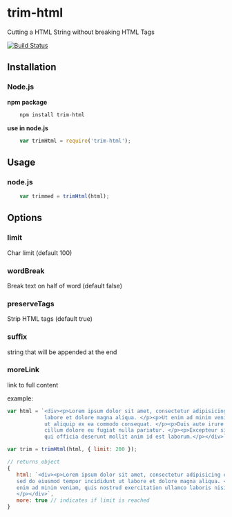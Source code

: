 # trim-html #
Cutting a HTML String without breaking HTML Tags

[![Build Status](https://travis-ci.org/brankosekulic/trimHtml.svg?branch=master)](https://travis-ci.org/brankosekulic/trimHtml)

## Installation ##

### Node.js ###

**npm package**
```js
    npm install trim-html
```

**use in node.js**
```js
    var trimHtml = require('trim-html');
```
## Usage ##

### node.js
```js
    var trimmed = trimHtml(html);
 ```
## Options ##

### limit
Char limit (default 100)

### wordBreak
Break text on half of word (default false)

### preserveTags
Strip HTML tags (default true)

### suffix
string that will be appended at the end

### moreLink
link to full content

example:
```js
var html = `<div><p>Lorem ipsum dolor sit amet, consectetur adipisicing elit, sed do eiusmod tempor incididunt ut 
            labore et dolore magna aliqua. </p><p>Ut enim ad minim veniam, quis nostrud exercitation ullamco laboris nisi 
            ut aliquip ex ea commodo consequat. </p><p>Duis aute irure dolor in reprehenderit in voluptate velit esse 
            cillum dolore eu fugiat nulla pariatur. </p><p>Excepteur sint occaecat cupidatat non proident, sunt in culpa 
            qui officia deserunt mollit anim id est laborum.</p></div>`;
```
```js
var trim = trimHtml(html, { limit: 200 });
```
```js
// returns object
{
   html: `<div><p>Lorem ipsum dolor sit amet, consectetur adipisicing elit,
   sed do eiusmod tempor incididunt ut labore et dolore magna aliqua. </p><p>Ut
   enim ad minim veniam, quis nostrud exercitation ullamco laboris nisi ut...
   </p></div>`,
   more: true // indicates if limit is reached
}
```
